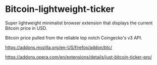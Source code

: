 # Bitcoin-lightweight-ticker

Super lightweight minimalist browser extension that displays the current Bitcoin price in USD.

Bitcoin price pulled from the reliable top notch Coingecko's v3 API.

https://addons.mozilla.org/en-US/firefox/addon/btc/

https://addons.opera.com/en/extensions/details/just-bitcoin-ticker-pro/

